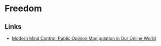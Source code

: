 # Freedom

## Links

- [Modern Mind Control: Public Opinion Manipulation in Our Online World](https://www.youtube.com/watch?v=gAmZXrSUofM)
